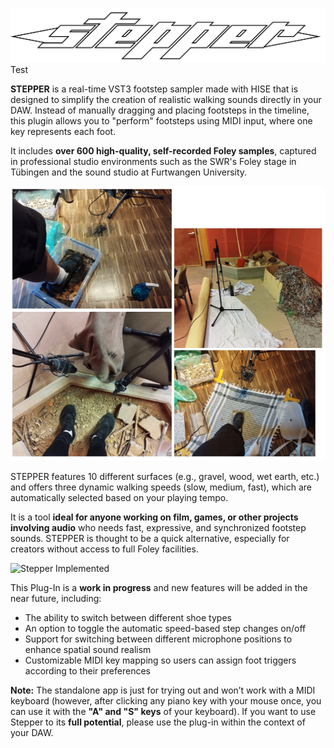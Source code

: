 ![Stepper Logo](Images/Logo_2.png)
Test

**STEPPER** is a real-time VST3 footstep sampler made with HISE that is designed to simplify the creation of realistic walking sounds directly in your DAW. Instead of manually dragging and placing footsteps in the timeline, this plugin allows you to "perform" footsteps using MIDI input, where one key represents each foot.

It includes **over 600 high-quality, self-recorded Foley samples**, captured in professional studio environments such as the SWR's Foley stage in Tübingen and the sound studio at Furtwangen University. 

<img src="Images/Foley_Recording-no_bg2.png" alt="Foley Screenshot" width="600"/>

STEPPER features 10 different surfaces (e.g., gravel, wood, wet earth, etc.) and offers three dynamic walking speeds (slow, medium, fast), which are automatically selected based on your playing tempo. 

It is a tool **ideal for anyone working on film, games, or other projects involving audio** who needs fast, expressive, and synchronized footstep sounds. STEPPER is thought to be a quick alternative, especially for creators without access to full Foley facilities.

![Stepper Implemented](Images/Stepper_FL_Studio.png)

This Plug-In is a **work in progress** and new features will be added in the near future, including:
- The ability to switch between different shoe types 
- An option to toggle the automatic speed-based step changes on/off
- Support for switching between different microphone positions to enhance spatial sound realism
- Customizable MIDI key mapping so users can assign foot triggers according to their preferences


**Note:** The standalone app is just for trying out and won’t work with a MIDI keyboard (however, after clicking any piano key with your mouse once, you can use it with the **"A" and "S" keys** of your keyboard). If you want to use Stepper to its **full potential**, please use the plug-in within the context of your DAW.


